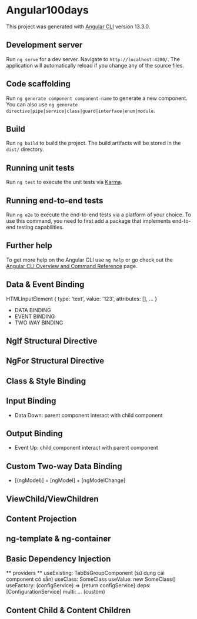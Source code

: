 # Angular100days

This project was generated with [Angular CLI](https://github.com/angular/angular-cli) version 13.3.0.

## Development server

Run `ng serve` for a dev server. Navigate to `http://localhost:4200/`. The application will automatically reload if you change any of the source files.

## Code scaffolding

Run `ng generate component component-name` to generate a new component. You can also use `ng generate directive|pipe|service|class|guard|interface|enum|module`.

## Build

Run `ng build` to build the project. The build artifacts will be stored in the `dist/` directory.

## Running unit tests

Run `ng test` to execute the unit tests via [Karma](https://karma-runner.github.io).

## Running end-to-end tests

Run `ng e2e` to execute the end-to-end tests via a platform of your choice. To use this command, you need to first add a package that implements end-to-end testing capabilities.

## Further help

To get more help on the Angular CLI use `ng help` or go check out the [Angular CLI Overview and Command Reference](https://angular.io/cli) page.

## Data & Event Binding
  HTMLInputElement {
    type: 'text',
    value: '123',
    attributes: [],
    ...
  }
  - DATA BINDING
  - EVENT BINDING
  - TWO WAY BINDING

## NgIf Structural Directive

## NgFor Structural Directive

## Class & Style Binding

## Input Binding
  - Data Down: parent component interact with child component

## Output Binding
  - Event Up: child component interact with parent component

## Custom Two-way Data Binding
  - [(ngModel)] = [ngModel] + [ngModelChange]

## ViewChild/ViewChildren

## Content Projection

## ng-template & ng-container

## Basic Dependency Injection
  ** providers **
  useExisting: TabBsGroupComponent (sử dụng cái component có sẵn)
  useClass: SomeClass
  useValue: new SomeClass()
  useFactory: (configService) => {return configService}
  deps: [ConfigurationService]
  multi: ... (custom)

## Content Child & Content Children
